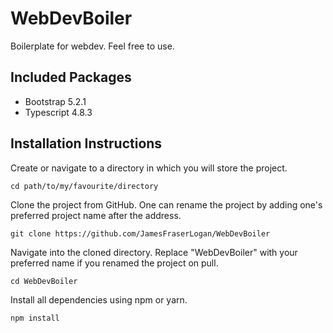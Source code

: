 # WebDevBoiler
Boilerplate for webdev. Feel free to use.

## Included Packages
* Bootstrap 5.2.1
* Typescript 4.8.3
## Installation Instructions

Create or navigate to a directory in which you will store the project.

```
cd path/to/my/favourite/directory
```

Clone the project from GitHub. One can rename the project by adding one's preferred project name after the address.

```
git clone https://github.com/JamesFraserLogan/WebDevBoiler
```

Navigate into the cloned directory. Replace "WebDevBoiler" with your preferred name if you renamed the project on pull.

```
cd WebDevBoiler
```

Install all dependencies using npm or yarn.

```
npm install
```

